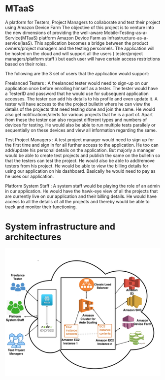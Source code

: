 # MTaaS
A platform for Testers, Project Managers to collaborate and test their project using Amazon Device Farm
The objective of this project is to venture into the new dimensions of providing the well-aware Mobile-Testing-as-a-Service(MTaaS) platform Amazon Device Farm as  Infrastructure-as-a-service(IaaS). This application becomes a bridge between the product owners/project managers and the testing personnels. The application will be hosted on the cloud and will support all the users ( tester/project managers/platform staff ) but each user will have certain access restrictions based on their roles.

The following are the 3 set of users that the application would support:

Freelanced Testers : A freelanced tester would need to sign-up on our application once before enrolling himself as a tester. The tester would have a TesterID and password that he would use for subsequent application accesses. The tester can add his details to his profile and even update it. A tester will have access to the the project bulletin where he can view the details of the projects that need testing done and join the same. He would also get notifications/alerts for various projects that he is a part of. Apart from these the tester can also request different types and numbers of devices for testing. He would also be able to run multiple tests parallely or sequentially on these devices and view all information regarding the same.

Test Project Managers :  A test project manager would need to sign up for the first time and sign in for all further access to the application. He too can add/update his personal details on the application. But majorly a manager would be able to create test projects and publish the same on the bulletin so that the testers can test the project. He would also be able to add/remove testers from his project. He would be able to view the billing details for using our application on his dashboard. Basically he would need to pay as he uses our application.

Platform System Staff : A system staff would be playing the role of an  admin in our application. He would have the hawk-eye view of all the projects that are currently live on our application and their billing details. He would have access to all the details of all the projects and thereby would be able to track and monitor their functioning.


# System infrastructure and architectures

![alt text](https://github.com/shubh08/MTaaS/blob/master/3.1-CloudSystemInfrastructure.jpg)
